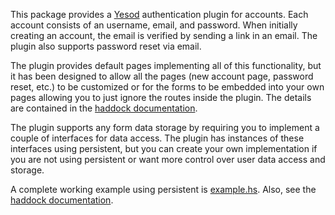 This package provides a [Yesod](http://www.yesodweb.com/) authentication plugin for accounts. Each
account consists of an username, email, and password.  When initially creating an account, the email
is verified by sending a link in an email.  The plugin also supports password reset via email.

The plugin provides default pages implementing all of this functionality, but it has been designed
to allow all the pages (new account page, password reset, etc.) to be customized or for the forms to
be embedded into your own pages allowing you to just ignore the routes inside the plugin.  The
details are contained in the [haddock
documentation](http://hackage.haskell.org/package/yesod-auth-account).

The plugin supports any form data storage by requiring you to implement a couple of interfaces for
data access.  The plugin has instances of these interfaces using persistent, but you can create your
own implementation if you are not using persistent or want more control over user data access and
storage.

A complete working example using persistent is
[example.hs](/wuzzeb/yesod-auth-account/src/tip/example.hs).  Also, see the
[haddock documentation](http://hackage.haskell.org/package/yesod-auth-account).
